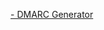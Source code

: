  [- DMARC Generator](https://www.zerobounce.net/services/dmarc-generator.html?gclid=uti)

<!--stackedit_data:
eyJoaXN0b3J5IjpbLTEyODIyNjc5ODBdfQ==
-->